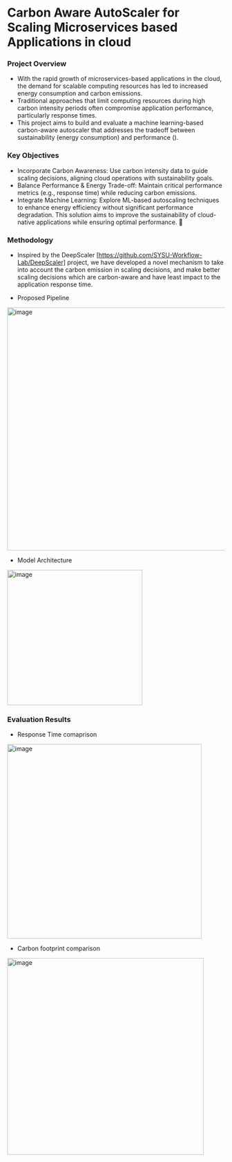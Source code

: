 # Carbon Aware AutoScaler for Scaling Microservices based Applications in cloud

### Project Overview
- With the rapid growth of microservices-based applications in the cloud, the demand for scalable computing resources has led to increased energy consumption and carbon emissions.
- Traditional approaches that limit computing resources during high carbon intensity periods often compromise application performance, particularly response times.
- This project aims to build and evaluate a machine learning-based carbon-aware autoscaler that addresses the tradeoff between sustainability (energy consumption) and performance ().

### Key Objectives
- Incorporate Carbon Awareness: Use carbon intensity data to guide scaling decisions, aligning cloud operations with sustainability goals.
- Balance Performance & Energy Trade-off: Maintain critical performance metrics (e.g., response time) while reducing carbon emissions.
- Integrate Machine Learning: Explore ML-based autoscaling techniques to enhance energy efficiency without significant performance degradation.
This solution aims to improve the sustainability of cloud-native applications while ensuring optimal performance. 🚀

### Methodology

- Inspired by the DeepScaler [https://github.com/SYSU-Workflow-Lab/DeepScaler] project, we have developed a novel mechanism to take into account the carbon emission in scaling decisions, and make better scaling decisions which are carbon-aware and have least impact to the application response time.


- Proposed Pipeline

<img width="562" alt="image" src="https://github.com/user-attachments/assets/59b7354b-fa81-4d31-bb08-ab8a3f3cc803" />

- Model Architecture
<img width="313" alt="image" src="https://github.com/user-attachments/assets/d583f20d-bed8-40ae-97bf-70ec52a9dc34" />


### Evaluation Results
 - Response Time comaprison 
<img width="450" alt="image" src="https://github.com/user-attachments/assets/59101ffa-82a6-484a-9b20-b699d3039919" />

- Carbon footprint comparison
<img width="455" alt="image" src="https://github.com/user-attachments/assets/829b59de-a151-492c-84c2-2c30def79a59" />

